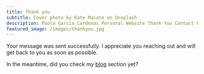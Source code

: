 ```yaml
---
title: Thank you
subtitle: Cover photo by Kate Macate on Unsplash
description: Paola Garcia Cardenas Personal Website Thank You Contact Form
featured_image: /images/thankyou.jpg
---
```


Your message was sent successfully. I appreciate you reaching out and will get back to you as soon as possible. 

In the meantime, did you check my [blog](/blog/) section yet?